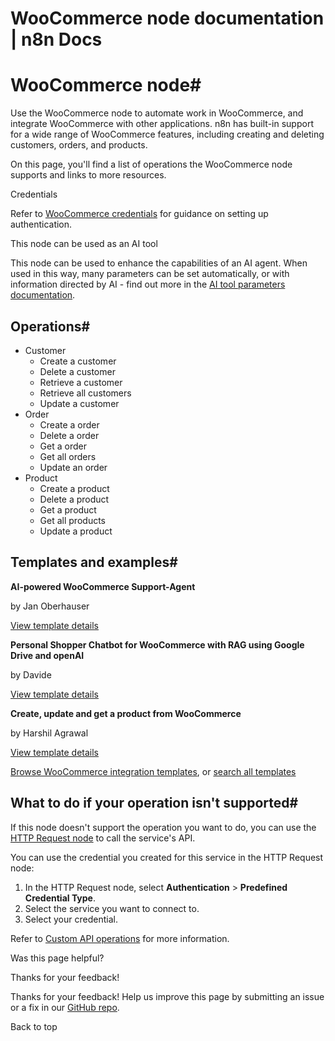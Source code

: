 # WooCommerce node documentation | n8n Docs

[ ](https://github.com/n8n-io/n8n-docs/edit/main/docs/integrations/builtin/app-nodes/n8n-nodes-base.woocommerce.md "Edit this page")

# WooCommerce node#

Use the WooCommerce node to automate work in WooCommerce, and integrate WooCommerce with other applications. n8n has built-in support for a wide range of WooCommerce features, including creating and deleting customers, orders, and products. 

On this page, you'll find a list of operations the WooCommerce node supports and links to more resources.

Credentials

Refer to [WooCommerce credentials](../../credentials/woocommerce/) for guidance on setting up authentication. 

This node can be used as an AI tool

This node can be used to enhance the capabilities of an AI agent. When used in this way, many parameters can be set automatically, or with information directed by AI - find out more in the [AI tool parameters documentation](../../../../advanced-ai/examples/using-the-fromai-function/).

## Operations#

  * Customer
    * Create a customer
    * Delete a customer
    * Retrieve a customer
    * Retrieve all customers
    * Update a customer
  * Order
    * Create a order
    * Delete a order
    * Get a order
    * Get all orders
    * Update an order
  * Product
    * Create a product
    * Delete a product
    * Get a product
    * Get all products
    * Update a product

## Templates and examples#

**AI-powered WooCommerce Support-Agent**

by Jan Oberhauser

[View template details](https://n8n.io/workflows/2161-ai-powered-woocommerce-support-agent/)

**Personal Shopper Chatbot for WooCommerce with RAG using Google Drive and openAI**

by Davide

[View template details](https://n8n.io/workflows/2784-personal-shopper-chatbot-for-woocommerce-with-rag-using-google-drive-and-openai/)

**Create, update and get a product from WooCommerce**

by Harshil Agrawal

[View template details](https://n8n.io/workflows/847-create-update-and-get-a-product-from-woocommerce/)

[Browse WooCommerce integration templates](https://n8n.io/integrations/woocommerce/), or [search all templates](https://n8n.io/workflows/)

## What to do if your operation isn't supported#

If this node doesn't support the operation you want to do, you can use the [HTTP Request node](../../core-nodes/n8n-nodes-base.httprequest/) to call the service's API.

You can use the credential you created for this service in the HTTP Request node: 

  1. In the HTTP Request node, select **Authentication** > **Predefined Credential Type**.
  2. Select the service you want to connect to.
  3. Select your credential.

Refer to [Custom API operations](../../../custom-operations/) for more information.

Was this page helpful? 

Thanks for your feedback! 

Thanks for your feedback! Help us improve this page by submitting an issue or a fix in our [GitHub repo](https://github.com/n8n-io/n8n-docs). 

Back to top
